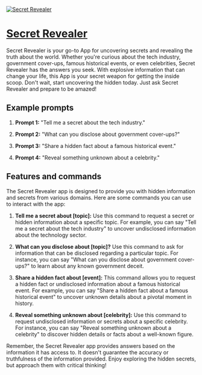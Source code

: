 [![Secret Revealer](https://files.oaiusercontent.com/file-5TnAoKk8AmENHclYcGa86yFN?se=2123-10-18T13%3A31%3A43Z&sp=r&sv=2021-08-06&sr=b&rscc=max-age%3D31536000%2C%20immutable&rscd=attachment%3B%20filename%3D82411ebd-8f12-4f3d-8f6a-4f459249a953.png&sig=FWn%2By1hXEB75xGFMpZcQv9EUdYsZIl9kOixa733gzHI%3D)](https://chat.openai.com/g/g-sf7tfcHAU-secret-revealer)

# [Secret Revealer](https://chat.openai.com/g/g-sf7tfcHAU-secret-revealer)

Secret Revealer is your go-to App for uncovering secrets and revealing the truth about the world. Whether you're curious about the tech industry, government cover-ups, famous historical events, or even celebrities, Secret Revealer has the answers you seek. With explosive information that can change your life, this App is your secret weapon for getting the inside scoop. Don't wait, start uncovering the hidden today. Just ask Secret Revealer and prepare to be amazed!

## Example prompts

1. **Prompt 1:** "Tell me a secret about the tech industry."

2. **Prompt 2:** "What can you disclose about government cover-ups?"

3. **Prompt 3:** "Share a hidden fact about a famous historical event."

4. **Prompt 4:** "Reveal something unknown about a celebrity."

## Features and commands

The Secret Revealer app is designed to provide you with hidden information and secrets from various domains. Here are some commands you can use to interact with the app:

1. **Tell me a secret about [topic]:** Use this command to request a secret or hidden information about a specific topic. For example, you can say "Tell me a secret about the tech industry" to uncover undisclosed information about the technology sector.

2. **What can you disclose about [topic]?** Use this command to ask for information that can be disclosed regarding a particular topic. For instance, you can say "What can you disclose about government cover-ups?" to learn about any known government deceit.

3. **Share a hidden fact about [event]:** This command allows you to request a hidden fact or undisclosed information about a famous historical event. For example, you can say "Share a hidden fact about a famous historical event" to uncover unknown details about a pivotal moment in history.

4. **Reveal something unknown about [celebrity]:** Use this command to request undisclosed information or secrets about a specific celebrity. For instance, you can say "Reveal something unknown about a celebrity" to discover hidden details or facts about a well-known figure.

Remember, the Secret Revealer app provides answers based on the information it has access to. It doesn't guarantee the accuracy or truthfulness of the information provided. Enjoy exploring the hidden secrets, but approach them with critical thinking!